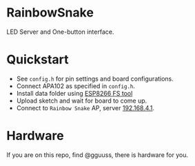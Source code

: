 # RainbowSnake
LED Server and One-button interface.

# Quickstart
* See `config.h` for pin settings and board configurations.
* Connect APA102 as specified in `config.h`.
* Install data folder using [ESP8266 FS tool](https://github.com/esp8266/Arduino/blob/master/doc/filesystem.md#uploading-files-to-file-system)
* Upload sketch and wait for board to come up.
* Connect to `Rainbow Snake` AP, server [192.168.4.1](http://192.168.4.1).

# Hardware
If you are on this repo, find @gguuss, there is hardware for
you.
